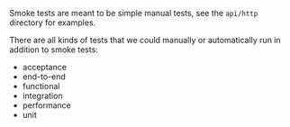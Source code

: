 Smoke tests are meant to be simple manual tests, see the `api/http` directory for examples.

There are all kinds of tests that we could manually or automatically run in addition to smoke tests:

- acceptance
- end-to-end
- functional
- integration
- performance
- unit